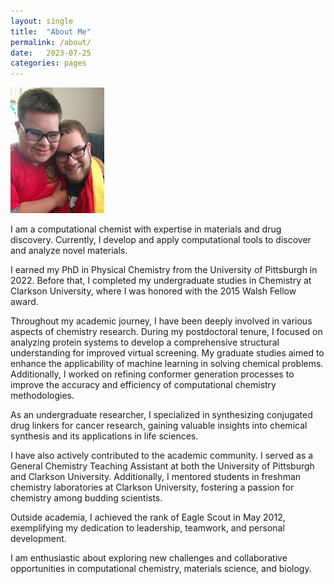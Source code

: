 ```yaml
---
layout: single
title:  "About Me"
permalink: /about/
date:   2023-07-25
categories: pages
---
```


<img src="/assets/images/colton-dakota.jpg" width="150"/>


I am a computational chemist with expertise in materials and drug discovery. Currently, I develop and apply computational tools to discover and analyze novel materials.

I earned my PhD in Physical Chemistry from the University of Pittsburgh in 2022. Before that, I completed my undergraduate studies in Chemistry at Clarkson University, where I was honored with the 2015 Walsh Fellow award.

Throughout my academic journey, I have been deeply involved in various aspects of chemistry research. During my postdoctoral tenure, I focused on analyzing protein systems to develop a comprehensive structural understanding for improved virtual screening. My graduate studies aimed to enhance the applicability of machine learning in solving chemical problems. Additionally, I worked on refining conformer generation processes to improve the accuracy and efficiency of computational chemistry methodologies.

As an undergraduate researcher, I specialized in synthesizing conjugated drug linkers for cancer research, gaining valuable insights into chemical synthesis and its applications in life sciences.

I have also actively contributed to the academic community. I served as a General Chemistry Teaching Assistant at both the University of Pittsburgh and Clarkson University. Additionally, I mentored students in freshman chemistry laboratories at Clarkson University, fostering a passion for chemistry among budding scientists.

Outside academia, I achieved the rank of Eagle Scout in May 2012, exemplifying my dedication to leadership, teamwork, and personal development.

I am enthusiastic about exploring new challenges and collaborative opportunities in computational chemistry, materials science, and biology.